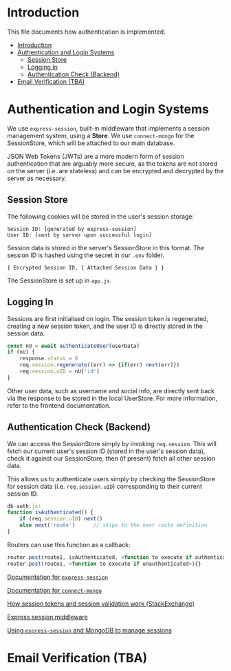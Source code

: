 # Introduction

This file documents how authentication is implemented.

- [Introduction](#introduction)
- [Authentication and Login Systems](#authentication-and-login-systems)
  - [Session Store](#session-store)
  - [Logging In](#logging-in)
  - [Authentication Check (Backend)](#authentication-check-backend)
- [Email Verification (TBA)](#email-verification-tba)


# Authentication and Login Systems

We use `express-session`, built-in middleware that implements a session management system, using a **Store**. We use `connect-mongo` for the SessionStore, which will be attached to our main database.

JSON Web Tokens (JWTs) are a more modern form of session authentication that are arguably more secure, as the tokens are not stored on the server (i.e. are stateless) and can be encrypted and decrypted by the server as necessary.

## Session Store

The following cookies will be stored in the user's session storage:
```
Session ID: [generated by express-session]
User ID: [sent by server upon successful login]
```

Session data is stored in the server's SessionStore in this format. The session ID is hashed using the secret in our `.env` folder.
```
{ Encrypted Session ID, { Attached Session Data } }
```

The SessionStore is set up in `app.js`.

## Logging In

Sessions are first initialised on login. The session token is regenerated, creating a new session token, and the user ID is directly stored in the session data.

```js
const nU = await authenticateUser(userData)
if (nU) {
	response.status = 0
	req.session.regenerate((err) => {if(err) next(err)})
	req.session.uID = nU['id']
}
```

Other user data, such as username and social info, are directly sent back via the response to be stored in the local UserStore. For more information, refer to the frontend documentation.

## Authentication Check (Backend)

We can access the SessionStore simply by invoking `req.session`. This will fetch our current user's session ID (stored in the user's session data), check it against our SessionStore, then (if present) fetch all other session data.

This allows us to authenticate users simply by checking the SessionStore for session data (i.e. `req.session.uID`) corresponding to their current session ID.
```js
db-auth.js:
function isAuthenticated() {
	if (req.session.uID) next()
	else next('route')		// skips to the next route definition
}
```

Routers can use this function as a callback:
```js
router.post(route1, isAuthenticated, <function to execute if authenticated>){}
router.post(route1, <function to execute if unauthenticated>){}
```

[Documentation for `express-session`](https://www.npmjs.com/package/express-session?activeTab=readme)

[Documentation for `connect-mongo`](https://www.npmjs.com/package/connect-mongo)

[How session tokens and session validation work (StackExchange)](https://security.stackexchange.com/questions/255762/is-this-a-right-technique-to-create-and-validate-session-tokens)

[Express session middleware](https://stackoverflow.com/questions/73049959/express-session-middleware-to-check-authentication)

[Using `express-session` and MongoDB to manage sessions](https://developer.okta.com/blog/2021/06/07/session-mgmt-node)

# Email Verification (TBA)